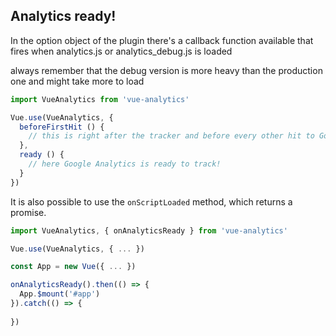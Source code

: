 ## Analytics ready!

In the option object of the plugin there's a callback function available that fires when analytics.js or analytics\_debug.js is loaded

always remember that the debug version is more heavy than the production one and might take more to load

```js
import VueAnalytics from 'vue-analytics'

Vue.use(VueAnalytics, {
  beforeFirstHit () {
    // this is right after the tracker and before every other hit to Google Analytics
  },
  ready () {
    // here Google Analytics is ready to track!
  }
})
```

It is also possible to use the `onScriptLoaded` method, which returns a promise.

```js
import VueAnalytics, { onAnalyticsReady } from 'vue-analytics'

Vue.use(VueAnalytics, { ... })

const App = new Vue({ ... })

onAnalyticsReady().then(() => {
  App.$mount('#app')
}).catch(() => {
  
})
```
